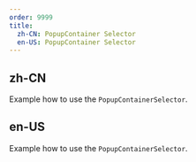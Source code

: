 ```yaml
---
order: 9999
title:
  zh-CN: PopupContainer Selector
  en-US: PopupContainer Selector
---
```


## zh-CN

Example how to use the `PopupContainerSelector`.

## en-US

Example how to use the `PopupContainerSelector`.
